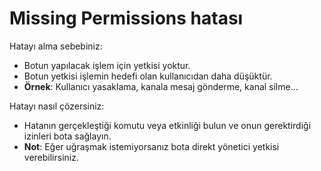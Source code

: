 # Missing Permissions hatası

Hatayı alma sebebiniz:

- Botun yapılacak işlem için yetkisi yoktur.
- Botun yetkisi işlemin hedefi olan kullanıcıdan daha düşüktür.
- **Örnek**: Kullanıcı yasaklama, kanala mesaj gönderme, kanal silme...

Hatayı nasıl çözersiniz:

- Hatanın gerçekleştiği komutu veya etkinliği bulun ve onun gerektirdiği izinleri bota sağlayın.
- **Not**: Eğer uğraşmak istemiyorsanız bota direkt yönetici yetkisi verebilirsiniz.
